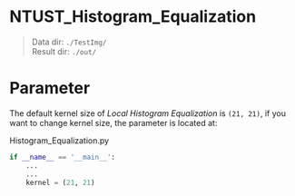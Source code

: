 # NTUST_Histogram_Equalization

> Data dir: `./TestImg/` \
> Result dir: `./out/`

Parameter
==
The default kernel size of *Local Histogram Equalization* is `(21, 21)`, if you want to change kernel size, the parameter is located at:

Histogram_Equalization.py
```python
if __name__ == '__main__': 
    ...
    ...
    kernel = (21, 21)
````